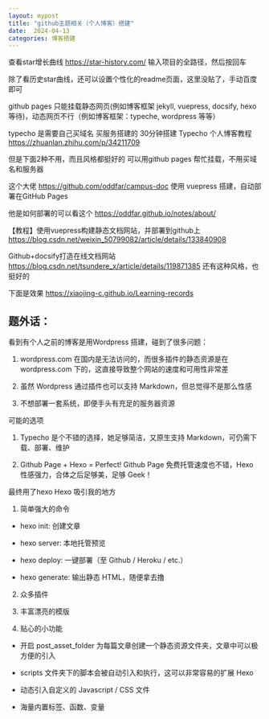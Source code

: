 ```yaml
---
layout: mypost
title: "github主题相关（个人博客）搭建"
date:  2024-04-13
categories: 博客搭建
---
```




查看star增长曲线
https://star-history.com/
输入项目的全路径，然后按回车

除了看历史star曲线，还可以设置个性化的readme页面，这里没贴了，手动百度即可


github pages  只能挂载静态网页(例如博客框架 jekyll, vuepress, docsify, hexo 等待)，动态网页不行（例如博客框架：typeche, wordpress 等等）

typecho  是需要自己买域名 买服务搭建的
30分钟搭建 Typecho 个人博客教程
https://zhuanlan.zhihu.com/p/34211709



但是下面2种不用，而且风格都挺好的 可以用github pages 帮忙挂载，不用买域名和服务器

这个大佬
https://github.com/oddfar/campus-doc
使用 vuepress 搭建，自动部署在GitHub Pages

他是如何部署的可以看这个
https://oddfar.github.io/notes/about/


【教程】使用vuepress构建静态文档网站，并部署到github上
https://blog.csdn.net/weixin_50799082/article/details/133840908



Github+docsify打造在线文档网站
https://blog.csdn.net/tsundere_x/article/details/119871385
还有这种风格，也挺好的

下面是效果
https://xiaojing-c.github.io/Learning-records














## 题外话：





看到有个人之前的博客是用Wordpress 搭建，碰到了很多问题：
1. wordpress.com 在国内是无法访问的，而很多插件的静态资源是在 wordpress.com 下的，这直接导致整个网站的速度和可用性非常差

2. 虽然 Wordpress 通过插件也可以支持 Markdown，但总觉得不是那么性感

3. 不想部署一套系统，即便手头有充足的服务器资源


可能的选项

1. Typecho 是个不错的选择，她足够简洁，又原生支持 Markdown，可仍需下载、部署、维护 

2. Github Page + Hexo = Perfect! Github Page 免费托管速度也不错，Hexo 性感强力，合体之后足够美，足够 Geek！

最终用了hexo
Hexo 吸引我的地方
1. 简单强大的命令

- hexo init: 创建文章

- hexo server: 本地托管预览

- hexo deploy: 一键部署（至 Github / Heroku / etc.）

- hexo generate: 输出静态 HTML，随便拿去撸

2. 众多插件

3. 丰富漂亮的模版

4. 贴心的小功能

- 开启 post_asset_folder 为每篇文章创建一个静态资源文件夹，文章中可以极方便的引入

- scripts 文件夹下的脚本会被自动引入和执行，这可以非常容易的扩展 Hexo

- 动态引入自定义的 Javascript / CSS 文件

- 海量内置标签、函数、变量
